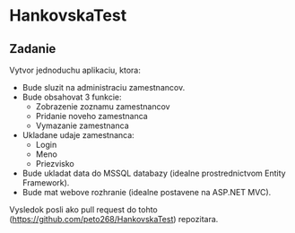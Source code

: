 # HankovskaTest

## Zadanie

Vytvor jednoduchu aplikaciu, ktora:
* Bude sluzit na administraciu zamestnancov.
* Bude obsahovat 3 funkcie:
  * Zobrazenie zoznamu zamestnancov
  * Pridanie noveho zamestnanca
  * Vymazanie zamestnanca
* Ukladane udaje zamestnanca:
  * Login
  * Meno
  * Priezvisko
* Bude ukladat data do MSSQL databazy (idealne prostrednictvom Entity Framework).
* Bude mat webove rozhranie (idealne postavene na ASP.NET MVC).

Vysledok posli ako pull request do tohto (https://github.com/peto268/HankovskaTest) repozitara.